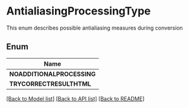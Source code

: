 
# AntialiasingProcessingType
This enum describes possible antialiasing measures during conversion

## Enum
| Name |
| ----------- |
| **NOADDITIONALPROCESSING** |
| **TRYCORRECTRESULTHTML** |

[[Back to Model list]](../../README.md#documentation-for-models) [[Back to API list]](../../README.md#documentation-for-api-endpoints) [[Back to README]](../../README.md)


